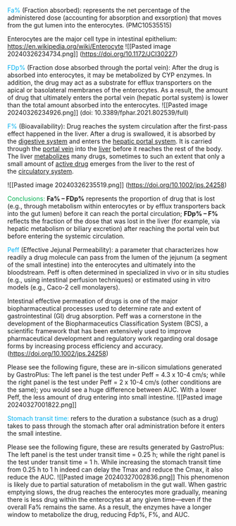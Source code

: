 <span style="color:rgb(0, 176, 240)">Fa%</span> (Fraction absorbed): represents the net percentage of the administered dose (accounting for absorption and exsorption) that moves from the gut lumen into the enterocytes. (PMC10535515)

Enterocytes are the major cell type in intestinal epithelium:
https://en.wikipedia.org/wiki/Enterocyte
![[Pasted image 20240326234734.png]]
                       (https://doi.org/10.1172/JCI30227)

<span style="color:rgb(0, 176, 240)">FDp%</span> (Fraction dose absorbed through the portal vein): After the drug is absorbed into enterocytes, it may be metabolized by CYP enzymes. In addition, the drug may act as a substrate for efflux transporters on the apical or basolateral membranes of the enterocytes. As a result, the amount of drug that ultimately enters the portal vein (hepatic portal system) is lower than the total amount absorbed into the enterocytes.
![[Pasted image 20240326234926.png]]
                    (doi: 10.3389/fphar.2021.802539/full)

<span style="color:rgb(0, 176, 240)">F%</span> (Bioavailability): Drug reaches the system circulation after the first-pass effect happened in the liver. After a drug is swallowed, it is absorbed by the [digestive system](https://en.wikipedia.org/wiki/Digestive_system "Digestive system") and enters the [hepatic portal system](https://en.wikipedia.org/wiki/Hepatic_portal_system "Hepatic portal system"). It is carried through the [portal vein](https://en.wikipedia.org/wiki/Hepatic_portal_vein "Hepatic portal vein") into the [liver](https://en.wikipedia.org/wiki/Liver "Liver") before it reaches the rest of the body. The liver [metabolizes](https://en.wikipedia.org/wiki/Metabolism "Metabolism") many drugs, sometimes to such an extent that only a small amount of [active drug](https://en.wikipedia.org/wiki/Active_pharmaceutical_ingredient "Active pharmaceutical ingredient") emerges from the liver to the rest of the [circulatory system](https://en.wikipedia.org/wiki/Circulatory_system "Circulatory system").

![[Pasted image 20240326235519.png]]
                    (https://doi.org/10.1002/jps.24258)

<span style="color:rgb(0, 176, 80)">Conclusions:</span> **Fa% – FDp%** represents the proportion of drug that is lost (e.g., through metabolism within enterocytes or by efflux transporters back into the gut lumen) before it can reach the portal circulation; **FDp% – F%** reflects the fraction of the dose that was lost in the liver (for example, via hepatic metabolism or biliary excretion) after reaching the portal vein but before entering the systemic circulation.

<span style="color:rgb(0, 176, 240)">Peff </span>(Effective Jejunal Permeability): a parameter that characterizes how readily a drug molecule can pass from the lumen of the jejunum (a segment of the small intestine) into the enterocytes and ultimately into the bloodstream. Peff is often determined in specialized in vivo or in situ studies (e.g., using intestinal perfusion techniques) or estimated using in vitro models (e.g., Caco-2 cell monolayers).

Intestinal effective permeation of drugs is one of the major biopharmaceutical processes used to determine rate and extent of gastrointestinal (GI) drug absorption. Peff was a cornerstone in the development of the Biopharmaceutics Classification System (BCS), a scientific framework that has been extensively used to improve pharmaceutical development and regulatory work regarding oral dosage forms by increasing process efficiency and accuracy.(https://doi.org/10.1002/jps.24258) 

Please see the following figure, these are in-silicon simulations generated by GastroPlus:
The left panel is the test under Peff = 4.3 x 10-4 cm/s; while the right panel is the test under Peff = 2 x 10-4 cm/s (other conditions are the same); you would see a huge difference between AUC. With a lower Peff, the less amount of drug entering into small intestine. 
![[Pasted image 20240327001822.png]]

<span style="color:rgb(0, 176, 240)">Stomach transit time:</span> refers to the duration a substance (such as a drug) takes to pass through the stomach after oral administration before it enters the small intestine.

Please see the following figure, these are results generated by GastroPlus:
The left panel is the test under transit time  = 0.25 h; while the right panel is the test under transit time = 1 h.
While increasing the stomach transit time from 0.25 h to 1 h indeed can delay the Tmax and reduce the Cmax, it also reduce the AUC.
![[Pasted image 20240327002836.png]]
This phenomenon is likely due to partial saturation of metabolism in the gut wall. When gastric emptying slows, the drug reaches the enterocytes more gradually, meaning there is less drug within the enterocytes at any given time—even if the overall Fa% remains the same. As a result, the enzymes have a longer window to metabolize the drug, reducing Fdp%, F%, and AUC.

